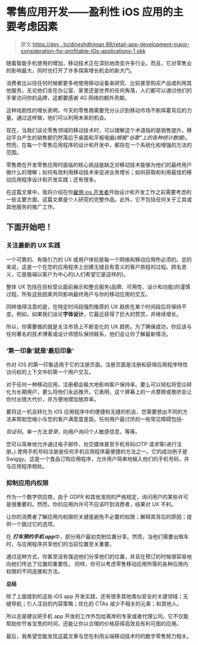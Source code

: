 # 零售应用开发——盈利性 iOS 应用的主要考虑因素

> 原文:[https://dev . to/dineshdhiman 89/retail-app-development-major-consideration-for-profitable-IOs-applications-1 okk](https://dev.to/dineshdhiman89/retail-app-development-major-considerations-for-profitable-ios-applications-1okk)

随着智能手机使用的增加，移动技术正在深刻地改变许多行业。而且，它对零售业的影响最大，同时也打开了许多探索增长机会的新大门。

消费者比以往任何时候都更多地使用移动设备来研究、比较甚至购买产品或利用其他服务。无论他们坐在办公室、家里还是世界的任何角落，人们都可以通过他们的手掌访问你的品牌，这都要感谢 4G 网络的额外贡献。

这种戏剧性的增长表明，今天的零售商需要充分认识到移动市场不断挥霍背后的力量。通过这样做，他们可以利用未来的机会。

现在，当我们谈论零售领域的移动技术时，可以理解这个术语指的是销售提升。移动平台产生的销售额仍然落后于桌面和平板电脑(*根据“谷歌”上的各种统计数据*)。然而，在每一个零售应用程序的设计和开发中，都存在一个系统化和增强的方法的范围。

零售商在开发零售应用时面临的核心挑战是缺乏对移动技术能够为他们的最终用户做什么的理解；如何有效利用移动技术来促进业务增长；如何获取和利用最佳的移动应用程序设计和开发实践；还有很多。

在这篇文章中，我将介绍在你[雇佣 ios 开发者](https://www.brihaspatitech.com/hire-ios-developer/)开始设计和开发工作之前需要考虑的一些主要方面。这篇文章是个人研究的完整作品。此外，它不包括任何关于工具或其他服务的推广工作。

## [](#lets-get-started-below)下面开始吧！

### 关注最新的 UX 实践

一个可靠的、有吸引力的 UX 或用户体验是每一个网络和移动应用所必须的。总的来说，这是一个在您的应用程序上创建无缝且有意义的客户旅程的过程。顾名思义，它是极端以客户为中心的(人们希望它是这样的)。

整体 UX 包括在目标受众面前展示和整合服务(品牌、可用性、设计和功能)的谨慎过程。所有这些因素共同影响最终用户与你的移动应用的交互。

同样值得注意的是，在特定时间段强烈推荐的 UX 趋势在某个时间段后将保持不变。例如，如果我们谈论**字体设计**，它最近获得了巨大的赞赏，并继续增长。

所以，你需要做的就是关注市场上不断变化的 UX 趋势。为了确保成功，你应该与任何著名的技术博客或设计师团队保持联系，他们会让你了解最新情况。

### ‘第一印象’就是‘最后印象’

你对 iOS 的第一印象适用于它的注册页面。注册页面是注册和获得应用程序特性访问权的上下文中的第一个用户交互。

对于任何一种移动应用，注册都会极大地影响客户保持率。要么可以轻松将受众转化为长期用户，要么将他们永远推开。它表明，这个屏幕上的一点摩擦或推挤会让你付出很大代价，并方便地增加放弃率。

要将这一机会转化为 iOS 应用程序中的便捷和无缝的机会，您需要想出不同的方法来帮助您缩小与您的客户满意度差距。任何用户最讨厌的一些常见障碍包括-

*验证码*，单一方法*登录*，向用户询问个人敏感信息，等等。

您可以简单地允许通过电子邮件、社交媒体甚至手机号码(OTP 请求等)进行注册。).使用手机号码注册是任何手机应用程序最便捷的方法之一。它的成功例子是 Swiggy。这是一个食品订购应用程序，允许用户简单地输入他们的手机号码，并与应用程序相处。

### [](#refrain-inapp-permissions)抑制应用内权限

作为一个数字供应商，由于 GDPR 和其他准则的严格规定，询问用户的某些许可是很重要的。然而，你的应用内许可不应该吓到消费者，结果对 UX 不利。

让你的消费者了解应用内权限的关键是避免不必要的权限；解释其背后的原因；提供一个跳过它的选项。

在 ***打车预约手机 app***中，部分用户最初克制位置分享。然而，当他们需要出租车时，与应用程序共享他们的当前位置至关重要。

通过这种方式，你甚至没有强迫他们分享他们的位置，并且在预订的时候很容易地向他们传达了位置的重要性。
同样，你可以考虑零售移动应用所需的各种应用内权限的不同连接和方法。

**总结**

除了上面提到的这些 iOS app 开发实践，还有很多其他类似安全的关键领域；无缝导航；引人注目的内容策略；优化的 CTAs 减少不相关的元素；和其他人。

所以总是建议把手机 app 开发的工作外包给离岸的专家或者代理公司。它不仅能帮助你节省宝贵的时间，还能让你以合理的价格获得高效且有利可图的应用。

最后，我希望您能发现这篇文章与您在利用尖端移动技术时的数字零售努力相关。